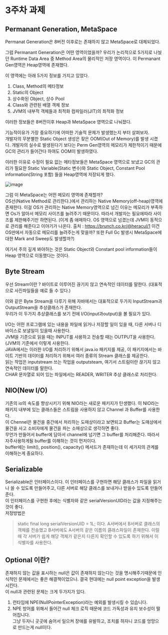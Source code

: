 # 3주차 과제

## Permanant Generation, MetaSpace
Permanat Generation은 8버전 이후로는 존재하지 않고 MetaSpace로 대체되었다.    

그럼 Permanant Generation은 어떤 영역이었을까? 우리가 논리적으로 5가지로 나눴던 Runtime Data Area 중 Method Area의 물리적인 저장 영역이다. 이 Permanant Gen영역은 Heap영역에 존재했다.  

이 영역에는 아래 5가지 정보를 가지고 있었다. 
1. Class, Method의 메타정보
2. Static의 Object
3. 상수화된 Object, 상수 Pool
4. Class와 관련된 배열 객체 정보
5. JVM의 내부적 객체들과 최적화 컴파일러(JIT)의 최적화 정보
  
이러한 정보들은 8버전이후 Heap과 MetaSpace 영역으로 나눠졌다.

기능적이유가 가장 중요하기에 어떠한 기술적 문제가 발생했는지 부터 살펴보자.  
개발자의 무분별한 Static Object 생성은 잦은 OOM(Out of Memory)를 발생 시켰다. 개발자의 실수로 발생된다기 보다는 Perm Gen영역의 메모리가 제한적이기 때문에 GC의 관리가 들어간다 하여도
OOM이 발생하였다.    

이러한 이유로 수정이 필요 없는 메타정보들은 MetaSpace 영역으로 보냈고 GC의 관리가 필요한 Static Variable(Static 변수)와 Static Object, Constant Pool information(String 포함)
들을 Heap영역에 저장되게 했다.   

![image](https://user-images.githubusercontent.com/78134917/155848432-4cc9b76d-dc25-4807-b774-d6390da835f7.png)


그럼 이 MetaSpace는 어떤 메모리 영역에 존재할까?  
OS선(Native Method로 관리한다.)에서 관리하는 Native Memory(off-heap)영역에 존재한다. 이걸 OS가 관리하는 Native Memory영역으로 넘긴 이유는 메모리가 부족하면 Os가 알아서 메모리 사이즈를 
늘려주기 때문이다. 따라서 개발자는 필요에따라 사이즈를 제한해주기만 하면된다.  (이게 좀 애매하다. OS 영역으로 넘겼는데 JVM이 동적으로 관리를 해준다고 이야기가 나온다. 출처 : https://brunch.co.kr/@heracul/1
이건 OS딴에서 자동으로 메모리를 늘려주는게 맞을까? 또한 Full Gc 발생시 MetaSpace에 대한 Mark and Sweep도 발생할까?)  

여기서 주의 깊게 봐야하는 것은 Static Object와 Constant pool information들이 Heap 영역으로 이동했다는 것이다.  

## Byte Stream  
우선 Stream이란 ? 바이트로 이루어진 끊기지 않고 연속적인 데이터를 말한다. (대표적으로 사진파일들을 예로 들 수 있다.) 

이와 같은 Byte Stream을 다루기 위해 자바에서는 대표적으로 두가지 InputStream과 OutputStream을 추상클래스가 존재한다.  
우리가 이 두가지 추상클래스를 보기 전에 I/O(input과output)을 볼 필요가 있다.  

I/O는 어떤 프로그램에 있는 내용을 파일에 읽거나 저장할 일이 있을 때, 다른 서버나 디바이스로 보낼일이 있을때 사용한다.  
JVM을 기준으로 읽을 때는 INPUT를 사용하고 전송할 때는 OUTPUT을 사용한다.(JVM의 기준에서 이렇게 사용한다.   
JAVA에서는 이러한 I/O를 처리하기 위해서 java.io 패키지를 제공, 이 패키지에서는 바이트 기반의 데이터를 처리하기 위해서 여러 종류의 Stream 클래스를 제공한다.  
읽는 작업은 inputstream 쓰는 작업을 outputsteam, 여기서 스트림이란 끊기지 않고 연속적인 데이터를 말한다.  
CHAR 문자열로 되어 있는 파일에서는 READER, WRITER 추상 클래스로 처리한다.   

## NIO(New I/O)
기존의 io의 속도를 향상시키기 위해  NIO라는 새로운 패키지가 탄생했다.  이 NIO라는 패키지 내부에 있는 클래스들은 스트림을 사용하지 않고 Channel 과 Buffer를 사용한다.  
이 Chennel은 물건을 중간에서 처리하는 도매상이라고 보면되고 Buffer는 도매상에서 물건을 사고 소비자에게 물건을 파는 소매상으로 생각하면 좋다.  
무언가 만들어서 buffer에 담아서 channel에 넘기면 그 buffer를 처리해준다. 따라서 자주사용하게될 buffer를 이해하는 것이 먼저이다.  
buffer에는 limit(), position(), capacity() 메서드가 존재하는데 이 세가지의 관계를 이해하는게 중요하다. 


## Serializable  
Serializable은 인터페이스이다. 이 인터페이스를 구현하면 해당 클래스가 파일을 읽거나 쓸 수 있도록 만들어주고, 다른 서버로 해당 클래스를 보내거나 받을수 있도록 만들어준다.  
이 인터페이스를 구현한 후에는 식별자와 같은 serialVersionUID라는 값을 지정해주는 것이 좋다.  
저정방법은  
> static final long serialVersionUID = 1L; 
이다. A서버에서 B서버로 클래스의 객체를 전송했고 B서버에도 A서버의 같은 이름의 클래스파일이 존재한다. 이럴때 각 서버가 쉽게 해당 객체가 같은지 다른지 확인할 수 있도록 하기 위해서 이 식별자를 사용한다.  


## Optional 이란?  
 존재하지 않는 값을 표시하는 null은 값이 존재하지 않는다는 것을 명시해주기때문에 인식적인 문제에서는 좋은 해결책이었으나.  결국 현대에는 null point exception을 발생시킨다.  
 이 null과 관련된 문제는 크게 두가지가 있다.  
1. 런타임에 NPE(NullPointerException)라는 예외를 발생시킬 수 있습니다.
2. NPE 방어를 위해서 들어간 null 체크 로직 때문에 코드 가독성과 유지 보수성이 떨어집니다.  
그냥 두자니 곳곳에 숨어서 일으켜 장애를 유발하고, 조치를 하자니 코드를 엉망으로 만드는게 null이다.  

